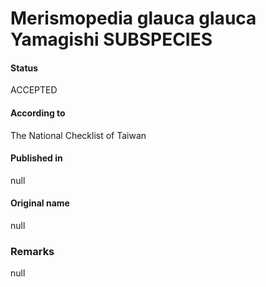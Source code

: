 # Merismopedia glauca glauca Yamagishi SUBSPECIES

#### Status
ACCEPTED

#### According to
The National Checklist of Taiwan

#### Published in
null

#### Original name
null

### Remarks
null